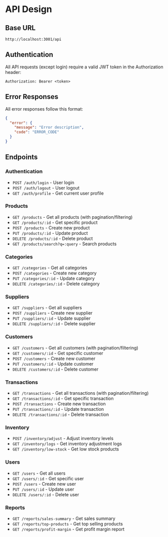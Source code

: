 # API Design

## Base URL
`http://localhost:3001/api`

## Authentication
All API requests (except login) require a valid JWT token in the Authorization header:
```
Authorization: Bearer <token>
```

## Error Responses
All error responses follow this format:
```json
{
  "error": {
    "message": "Error description",
    "code": "ERROR_CODE"
  }
}
```

## Endpoints

### Authentication
- `POST /auth/login` - User login
- `POST /auth/logout` - User logout
- `GET /auth/profile` - Get current user profile

### Products
- `GET /products` - Get all products (with pagination/filtering)
- `GET /products/:id` - Get specific product
- `POST /products` - Create new product
- `PUT /products/:id` - Update product
- `DELETE /products/:id` - Delete product
- `GET /products/search?q=:query` - Search products

### Categories
- `GET /categories` - Get all categories
- `POST /categories` - Create new category
- `PUT /categories/:id` - Update category
- `DELETE /categories/:id` - Delete category

### Suppliers
- `GET /suppliers` - Get all suppliers
- `POST /suppliers` - Create new supplier
- `PUT /suppliers/:id` - Update supplier
- `DELETE /suppliers/:id` - Delete supplier

### Customers
- `GET /customers` - Get all customers (with pagination/filtering)
- `GET /customers/:id` - Get specific customer
- `POST /customers` - Create new customer
- `PUT /customers/:id` - Update customer
- `DELETE /customers/:id` - Delete customer

### Transactions
- `GET /transactions` - Get all transactions (with pagination/filtering)
- `GET /transactions/:id` - Get specific transaction
- `POST /transactions` - Create new transaction
- `PUT /transactions/:id` - Update transaction
- `DELETE /transactions/:id` - Delete transaction

### Inventory
- `POST /inventory/adjust` - Adjust inventory levels
- `GET /inventory/logs` - Get inventory adjustment logs
- `GET /inventory/low-stock` - Get low stock products

### Users
- `GET /users` - Get all users
- `GET /users/:id` - Get specific user
- `POST /users` - Create new user
- `PUT /users/:id` - Update user
- `DELETE /users/:id` - Delete user

### Reports
- `GET /reports/sales-summary` - Get sales summary
- `GET /reports/top-products` - Get top selling products
- `GET /reports/profit-margin` - Get profit margin report